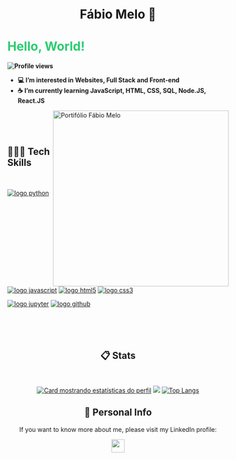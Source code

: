 
<p align="center">
  <h1 align="center">Fábio Melo 🌈 </h1>
  <p>
  <strong><h1 style="color: #2ecc71">Hello, World! </h1>
  <p align="left"> <img src="https://komarev.com/ghpvc/?username=Fabiomateusmelo&color=yellow" alt="Profile views" /> </p>

- 💻 I’m interested in **Websites, Full Stack and Front-end**
- ☕ I’m currently learning **JavaScript, HTML, CSS, SQL, Node.JS, React.JS**
  
</strong>
</p>
</p>
<img src="https://user-images.githubusercontent.com/105231558/175841537-f06efa8d-1d1d-4254-ac0c-8d2d6b83bf40.png?compress=1&resize=1200x900&vertical=top" width="400px" align="right" alt="Portifólio Fábio Melo">

</br>
</br>
</br>

<h2 align="left"><strong> 👩🏻‍💻 Tech Skills </strong></h2>
<br/>

[![logo python](https://img.shields.io/badge/python-02569B?style=for-the-badge&logo=python&logoColor=white)](#)
[![logo javascript](https://img.shields.io/badge/JavaScript-F7DF1E?style=for-the-badge&logo=javascript&logoColor=black)](#)
[![logo html5](https://img.shields.io/badge/HTML-ed5700?style=for-the-badge&logo=html5&logoColor=white)](#)
[![logo css3](https://img.shields.io/badge/CSS-007ACC?&style=for-the-badge&logo=css3&logoColor=white)](#)

[![logo jupyter](https://img.shields.io/badge/Jupyter-ED8B00?style=for-the-badge&logo=jupyter&logoColor=white)](#)
[![logo github](https://img.shields.io/badge/GitHub-100000?style=for-the-badge&logo=github&logoColor=white)](#)

</br>
</br>
</br>


<h2 align="center"><strong> 📋 Stats </strong></h2>
<br/>
<div width="100%" align="center">

[![Card mostrando estatísticas do perfil](http://github-profile-summary-cards.vercel.app/api/cards/profile-details?username=Fabiomateusmelo&theme=tokyonight)](#)
![](http://github-profile-summary-cards.vercel.app/api/cards/stats?username=Fabiomateusmelo&theme=tokyonight)
[![Top Langs](https://github-readme-stats.vercel.app/api/top-langs/?username=Fabiomateusmelo&theme=tokyonight&langs_count=10)](https://github.com/anuraghazra/github-readme-stats)



</div>

<div width="100%" align="center">

</div>

<h2 align="center"><strong> 🧍 Personal Info </strong></h2>


<p align="center">
  If you want to know more about me, please visit my LinkedIn profile:</p>
  <p align="center">
  <a href="https://br.linkedin.com/in/fabio-mmelo" alt="Gmail"> 
  <img src="https://img.shields.io/badge/linkedin-%230077B5.svg?style=for-the-badge&logo=linkedin&logoColor=white" height="30" align="center"/></a>
</p>  

  <br/>
</p>
 
